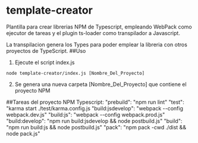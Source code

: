 # template-creator
Plantilla para crear librerias NPM de Typescript, empleando WebPack como ejecutor de tareas y el plugin ts-loader como transpilador a Javascript.

La transpilacion genera los Types para poder emplear la libreria con otros proyectos de TypeScript.
##Uso

1. Ejecute el script index.js 
```
node template-creator/index.js [Nombre_Del_Proyecto]
```
2. Se genera una nueva carpeta [Nombre_Del_Proyecto] que contiene el proyecto NPM

##Tareas del proyecto NPM Typescript:
"prebuild": "npm run lint"
"test": "karma start ./test/karma.config.js
"build:jsdevelop": "webpack --config webpack.dev.js"
"build:js": "webpack --config webpack.prod.js"
"build:develop": "npm run build:jsdevelop && node postbuild.js"
"build": "npm run build:js && node postbuild.js"
"pack": "npm pack -cwd ./dist && node pack.js"